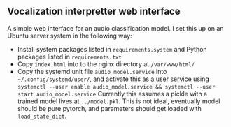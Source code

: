 ## Vocalization interpretter web interface

A simple web interface for an audio classification model. I set this up on an Ubuntu server system in the following way:
- Install system packages listed in `requirements.system` and Python packages listed in `requirements.txt`
- Copy `index.html` into to the nginx directory at `/var/www/html/`
- Copy the systemd unit file `audio_model.service` into `~/.config/systemd/user/`, and activate this as a user service using `systemctl --user enable audio_model.service && systemctl --user start audio_model.service`
Currently this assumes a pickle with a trained model lives at `../model.pkl`. This is not ideal, eventually model should be pure pytorch, and parameters should get loaded with `load_state_dict`.
